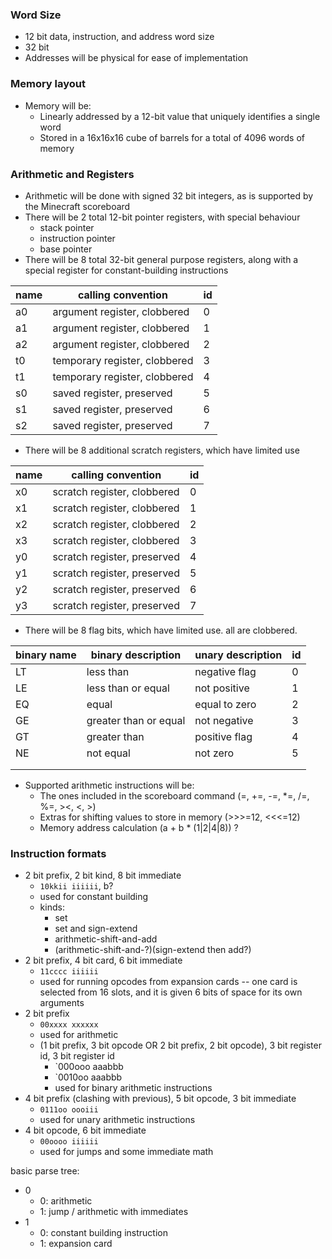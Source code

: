 ### Word Size
- 12 bit data, instruction, and address word size
- 32 bit 
- Addresses will be physical for ease of implementation

### Memory layout
- Memory will be:
	- Linearly addressed by a 12-bit value that uniquely identifies a single word
	- Stored in a 16x16x16 cube of barrels for a total of 4096 words of memory

### Arithmetic and Registers
- Arithmetic will be done with signed 32 bit integers, as is supported by the Minecraft scoreboard
- There will be 2 total 12-bit pointer registers, with special behaviour
	- stack pointer
	- instruction pointer
	- base pointer
- There will be 8 total 32-bit general purpose registers, along with a special register for constant-building instructions

| name | calling convention            | id  |
| ---- | ----------------------------- | --- |
| a0   | argument register, clobbered  | 0   |
| a1   | argument register, clobbered  | 1   |
| a2   | argument register, clobbered  | 2   |
| t0   | temporary register, clobbered | 3   |
| t1   | temporary register, clobbered | 4   |
| s0   | saved register, preserved     | 5   |
| s1   | saved register, preserved     | 6   |
| s2   | saved register, preserved     | 7   |

- There will be 8 additional scratch registers, which have limited use

| name | calling convention          | id  |
| ---- | --------------------------- | --- |
| x0   | scratch register, clobbered | 0   |
| x1   | scratch register, clobbered | 1   |
| x2   | scratch register, clobbered | 2   |
| x3   | scratch register, clobbered | 3   |
| y0   | scratch register, preserved | 4   |
| y1   | scratch register, preserved | 5   |
| y2   | scratch register, preserved | 6   |
| y3   | scratch register, preserved | 7   |

- There will be 8 flag bits, which have limited use. all are clobbered.

| binary name | binary description    | unary description | id  |
| ----------- | --------------------- | ----------------- | --- |
| LT          | less than             | negative flag     | 0   |
| LE          | less than or equal    | not positive      | 1   |
| EQ          | equal                 | equal to zero     | 2   |
| GE          | greater than or equal | not negative      | 3   |
| GT          | greater than          | positive flag     | 4   |
| NE          | not equal             | not zero          | 5   |
|             |                       |                   |     |
|             |                       |                   |     |


- Supported arithmetic instructions will be:
	- The ones included in the scoreboard command (=, +=, -=, \*=, /=, %=, ><, <, >)
	- Extras for shifting values to store in memory (>>>=12, <<<=12)
	- Memory address calculation (a + b * (1|2|4|8)) ?

### Instruction formats
- 2 bit prefix, 2 bit kind, 8 bit immediate
	- `10kkii iiiiii`, b?
	- used for constant building
	- kinds:
		- set
		- set and sign-extend
		- arithmetic-shift-and-add
		- (arithmetic-shift-and-?)(sign-extend then add?)
- 2 bit prefix, 4 bit card, 6 bit immediate
	- `11cccc iiiiii`
	- used for running opcodes from expansion cards -- one card is selected from 16 slots, and it is given 6 bits of space for its own arguments
- 2 bit prefix
	- `00xxxx xxxxxx`
	- used for arithmetic
	- (1 bit prefix, 3 bit opcode OR 2 bit prefix, 2 bit opcode), 3 bit register id, 3 bit register id
		- `000ooo aaabbb
		- `0010oo aaabbb
		- used for binary arithmetic instructions
- 4 bit prefix (clashing with previous), 5 bit opcode, 3 bit immediate
	- `0111oo oooiii`
	- used for unary arithmetic instructions
- 4 bit opcode, 6 bit immediate 
	- `00oooo iiiiii`
	- used for jumps and some immediate math

basic parse tree:
- 0
	- 0: arithmetic
	- 1: jump / arithmetic with immediates
- 1
	- 0: constant building instruction
	- 1: expansion card
